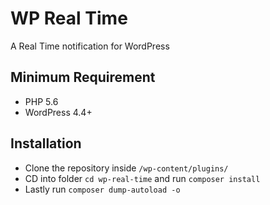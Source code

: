 # WP Real Time 
A Real Time notification for WordPress


## Minimum Requirement
 - PHP 5.6
 - WordPress 4.4+


## Installation

* Clone the repository inside `/wp-content/plugins/`
* CD into folder `cd wp-real-time` and run `composer install`
* Lastly run `composer dump-autoload -o`